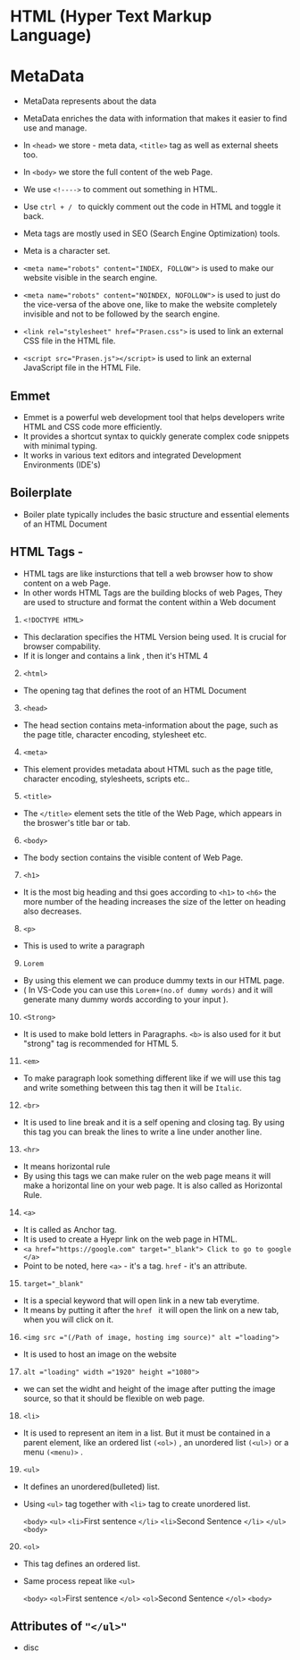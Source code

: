 # HTML (Hyper Text Markup Language)

# MetaData

- MetaData represents about the data
- MetaData enriches the data with information that makes it easier to find use and manage.


- In `<head>` we store - meta data, `<title>` tag as well as external sheets too.
- In `<body>` we store the full content of the web Page.
- We use `<!---->` to comment out something in HTML.
- Use `ctrl + / ` to quickly comment out the code in HTML and toggle it back. 

- Meta tags are mostly used in SEO (Search Engine Optimization) tools.
- Meta is a character set.
- `<meta name="robots" content="INDEX, FOLLOW">` is used to make our website visible in the search engine.
- `<meta name="robots" content="NOINDEX, NOFOLLOW">` is used to just do the vice-versa of the above one, like to make the website completely invisible and not to be followed by the search engine.
- `<link rel="stylesheet" href="Prasen.css">` is used to link an external CSS file in the HTML file.
- `<script src="Prasen.js"></script>` is used to link an external JavaScript file in the HTML File.

## Emmet

- Emmet is a powerful web development tool that helps developers write HTML and CSS code more efficiently.
- It provides a shortcut syntax to quickly generate complex code snippets with minimal typing.
- It works in various text editors and integrated Development Environments (IDE's)

## Boilerplate

- Boiler plate typically includes the basic structure and essential elements of an HTML Document

## HTML Tags -

- HTML tags are like insturctions that tell a web browser how to show content on a web Page.
- In other words HTML Tags are the building blocks of web Pages, They are used to structure and format the content within a Web document

1. `<!DOCTYPE HTML>` 
 - This declaration specifies the HTML Version being used. It is crucial for browser compability.
 - If it is longer and contains a link , then it's HTML 4

 2. `<html>` 
 - The opening tag that defines the root of an HTML Document
 
 3. `<head>`
 - The head section contains meta-information about the page, such as the page title, character encoding, stylesheet etc.
 
 4. `<meta>`
- This element provides metadata about HTML such as the page title, character encoding, stylesheets, scripts etc..

 5. `<title>`
 - The `</title>` element sets the title of the Web Page, which appears in the broswer's title bar or tab.

 6. `<body>`
 - The body section contains the visible content of Web Page.

 7. `<h1>`
 - It is the most big heading and thsi goes according to `<h1>` to `<h6>` the more number of the heading increases the size of the letter on heading also decreases.

8. `<p>` 
- This is used to write a paragraph
 
9. `Lorem`
- By using this element we can produce dummy texts in our HTML page. 
- ( In VS-Code you can use this `Lorem+(no.of dummy words)` and it will generate many dummy words according to your input ).

10. `<Strong>`
- It is used to make bold letters in Paragraphs. `<b>` is also used for it but "strong" tag is recommended for HTML 5.

11. `<em>`
- To make paragraph look something different like if we will use this tag and write something between this tag then it will be `Italic`.

12. `<br>`
- It is used to line break and it is a self opening and closing tag. By using this tag you can break the lines to write a line under another line.

13. `<hr>`
- It means horizontal rule
- By using this tags we can make ruler on the web page means it will make a horizontal line on your web page. It is also called as Horizontal Rule. 

14. `<a>`
- It is called as Anchor tag.
- It is used to create a Hyepr link on the web page in HTML.
- `<a href="https://google.com" target="_blank"> Click to go to google </a>`
- Point to be noted, here `<a>` - it's a tag. `href` - it's an attribute. 

15. `target="_blank"`
- It is a special keyword that will open link in a new tab everytime. 
- It means by putting it after the `href ` it will open the link on a new tab, when you will click on it.

16. `<img src ="(/Path of image, hosting img source)" alt ="loading">`
- It is used to host an image on the website

17. `alt ="loading" width ="1920" height ="1080">`
- we can set the widht and height of the image after putting the image source, so that it should be flexible on web page.

18. `<li>` 
- It is used to represent an item in a list. But it must be contained in a parent element, like an ordered list `(<ol>)` , an unordered list `(<ul>)` or a menu `(<menu)>` .

19. `<ul>`
- It defines an unordered(bulleted) list.
- Using `<ul>` tag together with `<li>` tag to create unordered list.

  `<body>`
     `<ul>`
     `<li>`First sentence `</li>`
     `<li>`Second Sentence `</li>`
     `</ul>`
     `<body>`

20. `<ol>`
- This tag defines an ordered list.
- Same process repeat like `<ul>`

    `<body>`
     `<ol>`First sentence `</ol>`
     `<ol>`Second Sentence `</ol>`
     `<body>`

## Attributes of `"</ul>"`

- disc 